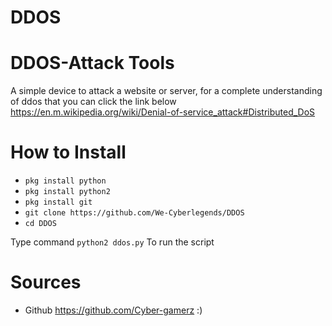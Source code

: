 # DDOS

# DDOS-Attack Tools

A simple device to attack a website or server, for a complete understanding of ddos that you can click the link below
https://en.m.wikipedia.org/wiki/Denial-of-service_attack#Distributed_DoS

# How to Install
* ```pkg install python```
* ```pkg install python2```
* ```pkg install git```
* ```git clone https://github.com/We-Cyberlegends/DDOS```
* ```cd DDOS```

Type command ```python2 ddos.py``` To run the script

# Sources
 * Github https://github.com/Cyber-gamerz
:)
